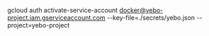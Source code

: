  gcloud auth activate-service-account docker@yebo-project.iam.gserviceaccount.com --key-file=./secrets/yebo.json  --project=yebo-project
